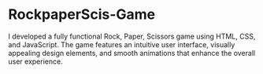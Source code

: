 # RockpaperScis-Game
I developed a fully functional Rock, Paper, Scissors game using HTML, CSS, and JavaScript. The game features an intuitive user interface, visually appealing design elements, and smooth animations that enhance the overall user experience.
